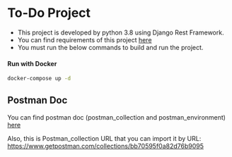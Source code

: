 # To-Do Project
- This project is developed by python 3.8 using Django Rest Framework.
- You can find requirements of this project [here](https://github.com/mostafa-msn/todo/blob/main/requirements.txt)
- You must run the below commands to build and run the project.

#### Run with Docker
```bash
docker-compose up -d
```

## Postman Doc

You can find postman doc (postman_collection and postman_environment) [here](https://github.com/squadshop/community-os_groupshoping-bot_instagram-shopify/tree/develop/Documents)

Also, this is Postman_collection URL that you can import it by URL: 
https://www.getpostman.com/collections/bb70595f0a82d76b9095